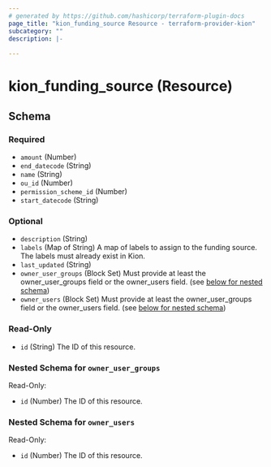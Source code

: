 ```yaml
---
# generated by https://github.com/hashicorp/terraform-plugin-docs
page_title: "kion_funding_source Resource - terraform-provider-kion"
subcategory: ""
description: |-
  
---
```


# kion_funding_source (Resource)





<!-- schema generated by tfplugindocs -->
## Schema

### Required

- `amount` (Number)
- `end_datecode` (String)
- `name` (String)
- `ou_id` (Number)
- `permission_scheme_id` (Number)
- `start_datecode` (String)

### Optional

- `description` (String)
- `labels` (Map of String) A map of labels to assign to the funding source. The labels must already exist in Kion.
- `last_updated` (String)
- `owner_user_groups` (Block Set) Must provide at least the owner_user_groups field or the owner_users field. (see [below for nested schema](#nestedblock--owner_user_groups))
- `owner_users` (Block Set) Must provide at least the owner_user_groups field or the owner_users field. (see [below for nested schema](#nestedblock--owner_users))

### Read-Only

- `id` (String) The ID of this resource.

<a id="nestedblock--owner_user_groups"></a>
### Nested Schema for `owner_user_groups`

Read-Only:

- `id` (Number) The ID of this resource.


<a id="nestedblock--owner_users"></a>
### Nested Schema for `owner_users`

Read-Only:

- `id` (Number) The ID of this resource.
